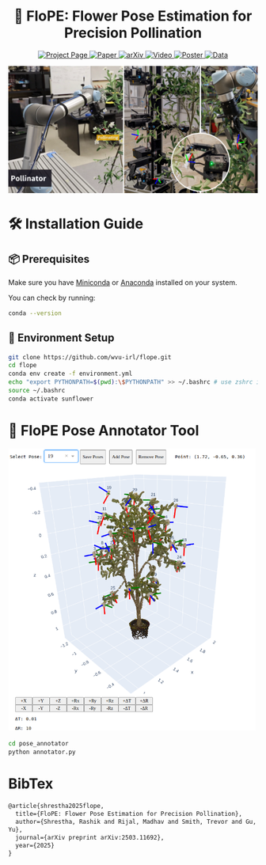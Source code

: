 <h1 align="center">🌻 FloPE: Flower Pose Estimation for Precision Pollination</h1>

<p align="center">
  <a href="https://wvu-irl.github.io/flope-irl/" target="_blank">
    <img src="https://img.shields.io/badge/Project_Page-%23007ACC?style=for-the-badge&logo=github" alt="Project Page">
  </a>
  <a href="https://arxiv.org/pdf/2503.11692" target="_blank">
    <img src="https://img.shields.io/badge/Paper-PDF-informational?style=for-the-badge&logo=adobeacrobatreader" alt="Paper">
  </a>
  <a href="https://arxiv.org/abs/2503.11692" target="_blank">
    <img src="https://img.shields.io/badge/arXiv-2503.11692-b31b1b?style=for-the-badge" alt="arXiv">
  </a>
  <a href="https://www.youtube.com/watch?v=7FnDFMThjGs" target="_blank">
    <img src="https://img.shields.io/badge/Video-Youtube-red?style=for-the-badge&logo=youtube" alt="Video">
  </a>
  <a href="https://wvu-irl.github.io/flope-irl/static/images/flope_poster.png" target="_blank">
    <img src="https://img.shields.io/badge/Poster-Image-blue?style=for-the-badge&logo=picture" alt="Poster">
  </a>
  <a href="https://github.com/wvu-irl/flope/releases/tag/release1" target="_blank">
    <img src="https://img.shields.io/badge/Data-Dataset-orange?style=for-the-badge&logo=databricks" alt="Data">
  </a>
</p>


![Teaser](media/github_teaser.png)

# 🛠️ Installation Guide

## 📦 Prerequisites

Make sure you have [Miniconda](https://docs.conda.io/en/latest/miniconda.html) or [Anaconda](https://www.anaconda.com/products/distribution) installed on your system.

You can check by running:

```bash
conda --version
```

## 🚀 Environment Setup
```bash
git clone https://github.com/wvu-irl/flope.git
cd flope
conda env create -f environment.yml
echo "export PYTHONPATH=$(pwd):\$PYTHONPATH" >> ~/.bashrc # use zshrc if you are using zsh terminal
source ~/.bashrc
conda activate sunflower
```

# 🔧 FloPE Pose Annotator Tool

<p align="left">
    <img src="media/flope_annotator.png" alt="FloPE Pose Annotator Tool" width="500">
</p>

```bash
cd pose_annotator
python annotator.py
```

# BibTex

```
@article{shrestha2025flope,
  title={FloPE: Flower Pose Estimation for Precision Pollination},
  author={Shrestha, Rashik and Rijal, Madhav and Smith, Trevor and Gu, Yu},
  journal={arXiv preprint arXiv:2503.11692},
  year={2025}
}
```
